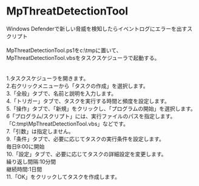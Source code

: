 # MpThreatDetectionTool
Windows Defenderで新しい脅威を検知したらイベントログにエラーを出すスクリプト
<BR><BR>
MpThreatDetectionTool.ps1をc:\tmpに置いて、<BR>
MpThreatDetectionTool.vbsをタスクスケジューラで起動する。<BR>
<BR><BR>
1.タスクスケジューラを開きます。<BR>
2.右クリックメニューから「タスクの作成」を選択します。<BR>
3.「全般」タブで、名前と説明を入力します。<BR>
4.「トリガー」タブで、タスクを実行する時間と頻度を設定します。<BR>
5.「操作」タブで、「新規」をクリックし、「プログラムの開始」を選択します。<BR>
6「プログラム/スクリプト」には、実行ファイルのパスを指定します。<BR>
 「C:tmp\MpThreatDetectionTool.vbs」などです。<BR>
7.「引数」は指定しません。<BR>
9.「条件」タブで、必要に応じてタスクの実行条件を設定します。<BR>
 毎日9:00に開始<BR>
10.「設定」タブで、必要に応じてタスクの詳細設定を変更します。<BR>
 繰り返し間隔:10分間<BR>
 継続時間:1日間<BR>
11.「OK」をクリックしてタスクを作成します。<BR>
